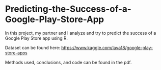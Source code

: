 # Predicting-the-Success-of-a-Google-Play-Store-App

In this project, my partner and I analyze and try to predict the success of a Google Play Store app using R.

Dataset can be found here: https://www.kaggle.com/lava18/google-play-store-apps

Methods used, conclusions, and code can be found in the pdf.
